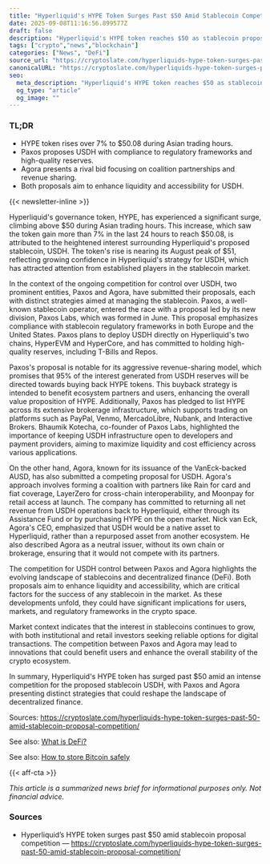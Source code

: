 ```yaml
---
title: "Hyperliquid's HYPE Token Surges Past $50 Amid Stablecoin Competition"
date: 2025-09-08T11:16:56.899577Z
draft: false
description: "Hyperliquid's HYPE token reaches $50 as stablecoin proposals from Paxos and Agora intensify competition in the crypto space."
tags: ["crypto","news","blockchain"]
categories: ["News", "DeFi"]
source_url: "https://cryptoslate.com/hyperliquids-hype-token-surges-past-50-amid-stablecoin-proposal-competition/"
canonicalURL: "https://cryptoslate.com/hyperliquids-hype-token-surges-past-50-amid-stablecoin-proposal-competition/"
seo:
  meta_description: "Hyperliquid's HYPE token reaches $50 as stablecoin proposals from Paxos and Agora intensify competition in the crypto space."
  og_type: "article"
  og_image: ""
---
```


### TL;DR
- HYPE token rises over 7% to $50.08 during Asian trading hours.
- Paxos proposes USDH with compliance to regulatory frameworks and high-quality reserves.
- Agora presents a rival bid focusing on coalition partnerships and revenue sharing.
- Both proposals aim to enhance liquidity and accessibility for USDH.

{{< newsletter-inline >}}

Hyperliquid's governance token, HYPE, has experienced a significant surge, climbing above $50 during Asian trading hours. This increase, which saw the token gain more than 7% in the last 24 hours to reach $50.08, is attributed to the heightened interest surrounding Hyperliquid's proposed stablecoin, USDH. The token's rise is nearing its August peak of $51, reflecting growing confidence in Hyperliquid's strategy for USDH, which has attracted attention from established players in the stablecoin market.

In the context of the ongoing competition for control over USDH, two prominent entities, Paxos and Agora, have submitted their proposals, each with distinct strategies aimed at managing the stablecoin. Paxos, a well-known stablecoin operator, entered the race with a proposal led by its new division, Paxos Labs, which was formed in June. This proposal emphasizes compliance with stablecoin regulatory frameworks in both Europe and the United States. Paxos plans to deploy USDH directly on Hyperliquid's two chains, HyperEVM and HyperCore, and has committed to holding high-quality reserves, including T-Bills and Repos.

Paxos's proposal is notable for its aggressive revenue-sharing model, which promises that 95% of the interest generated from USDH reserves will be directed towards buying back HYPE tokens. This buyback strategy is intended to benefit ecosystem partners and users, enhancing the overall value proposition of HYPE. Additionally, Paxos has pledged to list HYPE across its extensive brokerage infrastructure, which supports trading on platforms such as PayPal, Venmo, MercadoLibre, Nubank, and Interactive Brokers. Bhaumik Kotecha, co-founder of Paxos Labs, highlighted the importance of keeping USDH infrastructure open to developers and payment providers, aiming to maximize liquidity and cost efficiency across various applications.

On the other hand, Agora, known for its issuance of the VanEck-backed AUSD, has also submitted a competing proposal for USDH. Agora's approach involves forming a coalition with partners like Rain for card and fiat coverage, LayerZero for cross-chain interoperability, and Moonpay for retail access at launch. The company has committed to returning all net revenue from USDH operations back to Hyperliquid, either through its Assistance Fund or by purchasing HYPE on the open market. Nick van Eck, Agora's CEO, emphasized that USDH would be a native asset to Hyperliquid, rather than a repurposed asset from another ecosystem. He also described Agora as a neutral issuer, without its own chain or brokerage, ensuring that it would not compete with its partners.

The competition for USDH control between Paxos and Agora highlights the evolving landscape of stablecoins and decentralized finance (DeFi). Both proposals aim to enhance liquidity and accessibility, which are critical factors for the success of any stablecoin in the market. As these developments unfold, they could have significant implications for users, markets, and regulatory frameworks in the crypto space.

Market context indicates that the interest in stablecoins continues to grow, with both institutional and retail investors seeking reliable options for digital transactions. The competition between Paxos and Agora may lead to innovations that could benefit users and enhance the overall stability of the crypto ecosystem.

In summary, Hyperliquid's HYPE token has surged past $50 amid an intense competition for the proposed stablecoin USDH, with Paxos and Agora presenting distinct strategies that could reshape the landscape of decentralized finance.

Sources: https://cryptoslate.com/hyperliquids-hype-token-surges-past-50-amid-stablecoin-proposal-competition/

See also: [What is DeFi?](/pages/what-is-defi/)

See also: [How to store Bitcoin safely](/pages/how-to-store-bitcoin-safely/)

{{< aff-cta >}}

_This article is a summarized news brief for informational purposes only. Not financial advice._

### Sources
- Hyperliquid’s HYPE token surges past $50 amid stablecoin proposal competition — https://cryptoslate.com/hyperliquids-hype-token-surges-past-50-amid-stablecoin-proposal-competition/

